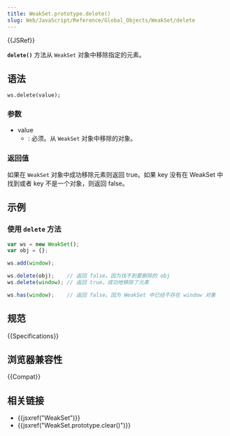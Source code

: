 ```yaml
---
title: WeakSet.prototype.delete()
slug: Web/JavaScript/Reference/Global_Objects/WeakSet/delete
---
```


{{JSRef}}

**`delete()`** 方法从 `WeakSet` 对象中移除指定的元素。

## 语法

```plain
ws.delete(value);
```

### 参数

- value
  - : 必须。从 `WeakSet` 对象中移除的对象。

### 返回值

如果在 `WeakSet` 对象中成功移除元素则返回 true。如果 key 没有在 WeakSet 中找到或者 key 不是一个对象，则返回 false。

## 示例

### 使用 `delete` 方法

```js
var ws = new WeakSet();
var obj = {};

ws.add(window);

ws.delete(obj);    // 返回 false。因为找不到要删除的 obj
ws.delete(window); // 返回 true。成功地移除了元素

ws.has(window);    // 返回 false。因为 WeakSet 中已经不存在 window 对象
```

## 规范

{{Specifications}}

## 浏览器兼容性

{{Compat}}

## 相关链接

- {{jsxref("WeakSet")}}
- {{jsxref("WeakSet.prototype.clear()")}}
